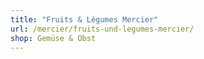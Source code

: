```yaml
---
title: "Fruits & Légumes Mercier"
url: /mercier/fruits-und-legumes-mercier/
shop: Gemüse & Obst
---
```

